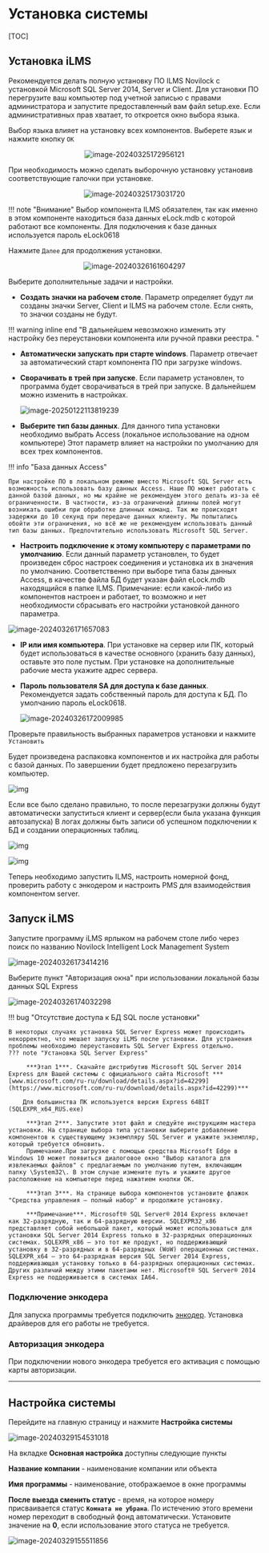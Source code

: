 # Установка системы

[TOC]

## Установка iLMS

Рекомендуется делать полную установку ПО ILMS Novilock с установкой Microsoft SQL Server 2014, Server и Client. Для установки ПО перегрузите ваш компьютер под учетной записью с правами администратора и запустите предоставленный вам файл setup.exe. 
Если административных прав хватает, то откроется окно выбора языка.

Выбор языка влияет на установку всех компонентов. Выберете язык и нажмите кнопку `OK`

<div align="center"><img src="img/image-20240325172956121.png" alt="image-20240325172956121"/></div>


При необходимость можно сделать выборочную установку установив соответствующие галочки при установке.

<div align="center"><img src="img\image-20240325173031720.png" alt="image-20240325173031720" align="middle"/></div>

!!! note "Внимание"
	Выбор компонента ILMS обязателен, так как именно в этом компоненте находиться база данных eLock.mdb с которой работают все компоненты. Для подключения к базе данных используется пароль eLock0618

Нажмите `Далее` для продолжения установки.

<div align="center"><img src="img/image-20240326161604297.png" alt="image-20240326161604297" /></div>

Выберите дополнительные задачи и настройки.

- **Создать значки на рабочем столе**. Параметр определяет будут ли созданы значки Server, Client и ILMS на рабочем столе. Если снять, то значки созданы не будут.

!!! warning inline end "В дальнейшем невозможно изменить эту настройку без переустановки компонента или ручной правки реестра. "

- **Автоматически запускать при старте windows**. Параметр отвечает за автоматический старт компонента ПО при загрузке windows.

- **Сворачивать в трей при запуске**. Если параметр установлен, то программа будет сворачиваться в трей при запуске. В дальнейшем можно изменить в настройках. 

  ![image-20250122113819239](assets/image-20250122113819239.png)

- **Выберите тип базы данных**. Для данного типа установки необходимо выбрать Access (локальное использование на одном компьютере) Этот параметр влияет на настройки по умолчанию для всех трех компонентов.

!!! info "База данных Access"

    При настройке ПО в локальном режиме вместо Microsoft SQL Server есть возможность использовать базу данных Access. Наше ПО может работать с данной базой данных, но мы крайне не рекомендуем этого делать из-за её ограниченности. В частности, из-за ограничений длинны полей могут возникать ошибки при обработке длинных команд. Так же происходят задержки до 10 секунд при передаче данных клиенту. Мы попытались обойти эти ограничения, но всё же не рекомендуем использовать данный тип базы данных. Предпочтительно использовать Microsoft SQL Server.

- **Настроить подключение к этому компьютеру с параметрами по умолчанию**. Если данный параметр установлен, то будет произведен сброс настроек соединения и установка их в значения по умолчанию. Соответственно при выборе типа базы данных Access, в качестве файла БД будет указан файл eLock.mdb находящийся в папке ILMS.
  Примечание: если какой-либо из компонентов настроен и работает, то возможно и нет необходимости сбрасывать его настройки установкой данного параметра.



![image-20240326171657083](assets/image-20240326171657083.png)

- **IP или имя компьютера**. При установке на сервер или ПК, который будет использоваться в качестве основного (хранить базу данных), оставьте это поле пустым. При установке на дополнительные рабочие места укажите адрес сервера.

- **Пароль пользователя SA для доступа к базе данных**. Рекомендуется задать собственный пароль для доступа к БД. По умолчанию пароль eLock0618.

  ![image-20240326172009985](assets/image-20240326172009985.png)

Проверьте правильность выбранных параметров установки и нажмите  `Установить`

Будет произведена распаковка компонентов и их настройка для работы с базой данных. По завершении будет предложено перезагрузить компьютер. 

![img](assets/Aspose.Words.a296ae07-d261-4ff1-aaee-5e9b9cd1c4e1.009.png)

Если все было сделано правильно, то после перезагрузки должны будут автоматически запуститься клиент и сервер(если была указана функция автозапуска) В логах должны быть записи об успешном подключении к БД и создании операционных таблиц.

![img](assets/Aspose.Words.a296ae07-d261-4ff1-aaee-5e9b9cd1c4e1.010.png)

![img](assets/Aspose.Words.a296ae07-d261-4ff1-aaee-5e9b9cd1c4e1.011.png)

Теперь необходимо запустить ILMS, настроить номерной фонд, проверить работу с энкодером и настроить PMS для взаимодействия компонентом server.

## Запуск iLMS

Запустите программу iLMS ярлыком на рабочем столе либо через поиск по названию Novilock Intelligent Lock Management System

![image-20240326173414216](assets/image-20240326173414216.png)

Выберите пункт "Авторизация окна" при использовании локальной базы данных SQL Express

![image-20240326174032298](assets/image-20240326174032298.png)



!!! bug "Отсутствие доступа к БД SQL после установки"

    В некоторых случаях установка SQL Server Express может происходить некорректно, что мешает запуску iLMS после установки. Для устранения проблемы необходимо переустановить SQL Server Express отдельно.
    ??? note "Установка SQL Server Express"
    
         ***Этап 1***. Скачайте дистрибутив Microsoft SQL Server 2014 Express для Вашей системы с официального сайта Microsoft ***[www.microsoft.com/ru-ru/download/details.aspx?id=42299](https://www.microsoft.com/ru-ru/download/details.aspx?id=42299)***
         
    	Для большинства ПК используется версия Express 64BIT (SQLEXPR_x64_RUS.exe)
         
         ***Этап 2***. Запустите этот файл и следуйте инструкциям мастера установки. На странице выбора типа установки выберите добавление компонентов к существующему экземпляру SQL Server и укажите экземпляр, который требуется обновить.
         Примечание.При загрузке с помощью средства Microsoft Edge в Windows 10 может появиться диалоговое окно "Выбор каталога для извлекаемых файлов" с предлагаемым по умолчанию путем, включающим папку \System32\. В этом случае измените путь и укажите другое расположение на компьютере перед нажатием кнопки ОК.
    
         ***Этап 3***. На странице выбора компонентов установите флажок "Средства управления — полный набор" и продолжите установку.
    
         ***Примечание***. Microsoft® SQL Server® 2014 Express включает как 32-разрядную, так и 64-разрядную версии. SQLEXPR32_x86 представляет собой небольшой пакет, который может использоваться для установки SQL Server 2014 Express только в 32-разрядных операционных системах. SQLEXPR_x86 — это тот же продукт, но поддерживающий установку в 32-разрядных и в 64-разрядных (WoW) операционных системах. SQLEXPR_x64 — это 64-разрядная версия SQL Server 2014 Express, поддерживающая установку только в 64-разрядных операционных системах. Других различий между этими пакетами нет. Microsoft® SQL Server® 2014 Express не поддерживается в системах IA64.

### Подключение энкодера

Для запуска программы требуется подключить [энкодер](https://novilock.ru/index.php?route=product/product&path=71_77&product_id=108). Установка драйверов для его работы не требуется.

### Авторизация энкодера

При подключении нового энкодера требуется его активация с помощью карты авторизации. 



-------------




## Настройка системы

Перейдите на главную страницу и нажмите **Настройка системы**

![image-20240329154531018](assets/image-20240329154531018.png)

На вкладке **Основная настройка** доступны следующие пункты

**Название** **компании** - наименование компании или объекта

**Имя** **программы** - наименование, отображаемое в окне программы

**После выезда сменить статус** - время, на которое номеру присваивается статус **`Комната не убрана`**. По истечению этого времени номер переходит в свободный фонд автоматически. Установите значение на **0**, если использование этого статуса не требуется.

![image-20240329155511856](assets/image-20240329155511856.png)

